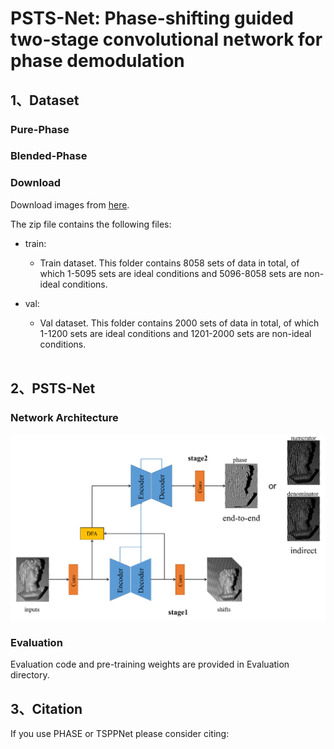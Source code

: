 # PSTS-Net: Phase-shifting guided two-stage convolutional network for phase demodulation

## 1、Dataset
### Pure-Phase

### Blended-Phase



### Download
Download images from [here](https://www.google.com.).

The zip file contains the following files:

+ train:
  + Train dataset. This folder contains 8058 sets of data in total, of which 1-5095 sets are ideal conditions and 5096-8058 sets are non-ideal conditions.
  
+ val:
  + Val dataset. This folder contains 2000 sets of data in total, of which 1-1200 sets are ideal conditions and 1201-2000 sets are non-ideal conditions.


  <br>
## 2、PSTS-Net
### Network Architecture
![](imgs/Architecture.png)
### Evaluation
Evaluation code and pre-training weights are provided in Evaluation  directory.
## 3、Citation
If you use PHASE or TSPPNet please consider citing:
